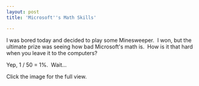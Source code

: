 ```yaml
---
layout: post
title: 'Microsoft''s Math Skills'

---
```


I was bored today and decided to play some Minesweeper.  I won, but the ultimate prize was seeing how bad Microsoft's math is.  How is it that hard when you leave it to the computers?

Yep, 1 / 50 = 1%.  Wait...

Click the image for the full view.

<a href="http://img6.imageshack.us/img6/8220/microsoftsmath.jpg" target="_blank"><img src="http://img6.imageshack.us/img6/8220/microsoftsmath.th.jpg" border="0" alt="" /></a>
